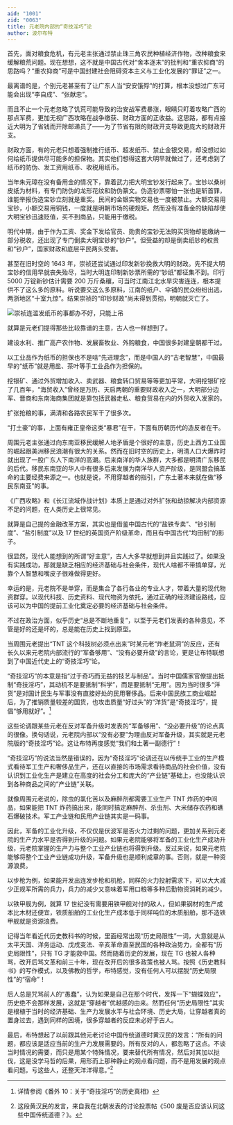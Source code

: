 ```yaml
---
aid: "1001"
zid: "0063"
title: 元老院内部的“奇技淫巧”论
author: 波尔布特
---
```


首先，面对粮食危机，有元老主张通过禁止珠三角农民种植经济作物，改种粮食来缓解粮荒问题。现在想想，这不就是中国古代对“舍本逐末”的批判和“重农抑商”的思路吗？“重农抑商”可是中国封建社会阻碍资本主义与工业化发展的“罪证”之一。

最离谱的是，个别元老甚至有了让广东人当“安安饿殍”的打算，根本没想过广东可能会出现“李自成”、“张献忠”。

而且不止一个元老忽略了饥荒可能导致的治安战军费暴涨，眼睛只盯着攻略广西的那点军费，更加无视广西攻略在战争缴获、财政方面的正收益。这思路，都有点接近大明为了省钱而开除邮递员了——为了节省有限的财政开支导致更庞大的财政开支。

财政方面，有的元老只想着强制推行纸币、超发纸币、禁止金银交易，却没想过如何给纸币提供尽可能多的担保物。其实他们想得这套大明早就做过了，还考虑到了纸币的防伪、发工资用纸币、收税用纸币。

当年朱元璋在没有备用金的情况下，靠着武力把大明宝钞发行起来了。宝钞以桑树皮纸为材料，有专门防伪的龙形花纹和防伪篆文。伪造钞票哪怕一张也是斩首罪，谁能举报伪造宝钞立刻就是重奖。民间的金银实物交易也一度被禁止。大额交易用宝钞，小额交易用铜钱，一度就是明朝市场的硬规矩。然而没有准备金的缺陷却使大明宝钞迅速贬值，买不到商品，只能用于缴税。

明代中期，由于作为工资、奖金下发给官员、勋贵的宝钞无法购买货物却能缴纳一部分税收，还出现了专门倒卖大明宝钞的“钞户”。但受益的却是倒卖纸钞的权贵和“钞户”，国家财政和底层平民两头受害。

甚至在旧时空的 1643 年，崇祯还尝试通过印发新钞挽救大明的财政。先不提大明宝钞的信用早就丧失殆尽，当时大明连印制新钞票所需的“钞纸”都征集不到。印行 5000 万锭新钞估计需要 200 万斤桑穰，可当时江南江北水旱灾害连连，根本提供不了这么多的原料。听说要交这么多原料，江南的纸户、伞铺的民众纷纷出逃，两浙地区“十室九惊”。结果崇祯的“印钞财政”尚未得到贯彻，明朝就灭亡了。

![崇祯连滥发纸币的事都办不好，只能上吊](/1001/0063/1.webp)

就算是元老们提得那些比较靠谱的主意，古人也一样想到了。

建设水利、推广高产农作物、发展畜牧业、外购粮食，中国很多封建皇朝都干过。

以工业品作为纸币的担保也不是啥“先进理念”，而是中国人的“古老智慧”，中国最早的“纸币”就是用盐、茶叶等手工业品作为担保的。

挖银矿、通过外贸增加收入、卖武器、粮食转口贸易等等更加平常，大明挖银矿挖了几百年，“海贸收入”曾经是万历、天启两朝的重要财政收入之一，大明部分边军、晋商和东南海商集团就是靠包括武器走私、粮食贸易在内的外贸收入发家的。

扩张抢粮的事，满清和各路农民军干了很多次。

“打土豪”的事，上面有雍正皇帝这类“暴君”在干，下面有历朝历代的造反者在干。

周围元老主张通过向东南亚移民缓解人地矛盾是个很好的主意，历史上西方工业国的崛起跟美洲移民浪潮有很大的关系。然而在旧时空的历史上，明清人口大爆炸时就出现了一股广东人下南洋的高潮。后来南洋的华人族群，大多都是明清广东移民的后代。移民东南亚的华人中有很多后来发展为南洋华人资产阶级，是同盟会搞革命的主要经费来源之一。也就是说，不用穿越者的指引，广东土著本来就在做“移民东南亚”的事。

《广西攻略》和《长江流域作战计划》本质上是通过对外扩张和劫掠解决内部资源不足的问题，在人类历史上很常见。

就算是自己提的金融改革方案，其实也是借鉴中国古代的“盐铁专卖”、“钞引制度”、“盐引制度”以及 17 世纪的英国资产阶级革命，而且有中国古代“均田制”的影子。

很显然，现代人能想到的所谓“好主意”，古人大多早就想到并且实践过了。如果没有实践成功，那就是缺乏相应的经济基础与社会条件，现代人啥都不带搞单穿，光靠个人智慧和嘴皮子很难做得更好。

幸运的是，元老院不是单穿，而是集合了各行各业的专业人才，带着大量的现代物资群穿。以现代科技、历史资料、现代物资为依托，通过正确的经济建设路线，应该可以为中国的提前工业化奠定必要的经济基础与社会条件。

不过在政治方面，似乎历史“总是不断地重复”，以至于元老们发表的各种意见，不管是好的还是坏的，总是能在历史上找到原型。

当周围元老提出“TNT 这个科技树必须点出来”时某元老“炸老鼠洞”的反应，还有长久以来元老院内部流行的“军备够用”、“没有必要升级”的言论，更是让布特联想到了中国近代史上的“奇技淫巧”论。

“奇技淫巧”的本意是指“过于奇巧而无益的技艺与制品”。当时中国儒家官僚提出抵制“奇技淫巧”，其动机不是要抵制“科学”，而是要抵制“无用”。因为当时很多“洋货”是对国计民生与军事没有直接好处的民用奢侈品。后来中国民族工商业崛起后，为了推销质量较差的国货，也攻击质量“好过头”的“洋货”是“奇技淫巧”，提倡“够用就好”。[^注1]

这些论调跟某些元老在反对军备升级时发表的“军备够用”、“没必要升级”的论点真的很像。换句话说，元老院内部以“没有必要”为理由反对军备升级，其实就是元老院版的“奇技淫巧”论。这让布特再度感觉“我们和土著一副德行”！

“奇技淫巧”的说法当然是错误的，因为“奇技淫巧”论调还在以传统手工业的生产模式看待军工生产和奢侈品生产，还在以直接的市场需求看待商品的社会价值，没有认识到工业化生产是建立在高度的社会分工和庞大的“产业链”基础上，也没能认识到各种商品之间的“产业链”关联。

就像周围元老说的，除虫的氯化苦以及麻醉剂都需要工业生产 TNT 炸药的中间品，如果能把 TNT 炸药搞出来，能同时搞定麻醉剂、杀虫剂、大米储存农药和礁石爆破技术。军工产业链和民用产业链其实是一码事。

因此，军备的工业化升级，不仅仅是伏波军是否火力过剩的问题，更加关系到元老院的生产力水平是否得到升级的问题。如果元老院能够将军备的工业化生产成功升级，元老院掌握的生产力与整个工业产业链也将得到升级。反过来说，如果元老院能够将整个工业产业链成功升级，军备升级也是顺利成章的事。否则，就是一种资源浪费。

以步枪为例，如果能开发出连发步枪和机枪，同样的火力投射需求下，可以大大减少正规军所需的兵力，兵力的减少又意味着军用口粮等多种后勤物资消耗的减少。

以铁甲舰为例，就算 17 世纪没有需要用铁甲舰对付的敌人，但如果钢材的生产成本比木材还便宜，铁质船舶的工业化生产成本低于同样吨位的木质船舶，那不造铁甲舰就是资源浪费。

记得当年看近代历史教科书的时候，里面经常出现“历史局限性”一词，大意就是从太平天国、洋务运动、戊戌变法、辛亥革命直至民国的各种政治势力，全都有“历史局限性”，只有 TG 才能救中国。然而随着历史的发展，现在 TG 也被人各种骂，改开后骂文革和前三十年，现在改开后的很多政策也被人骂。按照《历史教科书》的写作模式，以及佛教的哲学，布特感觉，没有任何人可以摆脱“历史局限性”的“宿命”！

后人总是咒骂前人的“愚蠢”，认为如果是自己在那个时代，发挥一下“蝴蝶效应”，历史绝不会那样发展，这就是“穿越者”优越感的由来。然而任何“历史局限性”其实是根植于当时的经济基础、生产力发展水平与社会环境、历史大局，让穿越者真的置身过去，遇到同样的困境，很多穿越者的反应未必好于古人。

最后，布特想起了以前跟其他元老讨论中国传统道德时黄汉民的发言：“所有的问题，都应该是适应当前的生产力发展需要的。所有反对的人，都忽略了这点。不谈当时情况的需要，而只是用某个特殊情况，要来替代所有情况，然后对其加以挞伐，这是没学马哲的后果，用形而上那种静止的观点看问题，而不是用发展的观点看问题。亏这些人，还整天洋洋得意。”[^注2]

[^注1]: 详情参阅《番外 10：关于“奇技淫巧”的历史真相》
[^注2]: 这段黄汉民的发言，来自我在北朝发表的讨论投票帖《500 废是否应该认同这些中国传统道德？》。
